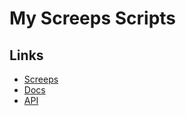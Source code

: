 # My Screeps Scripts

## Links

* [Screeps](https://screeps.com/)
* [Docs](http://docs.screeps.com/)
* [API](http://docs.screeps.com/api/)
